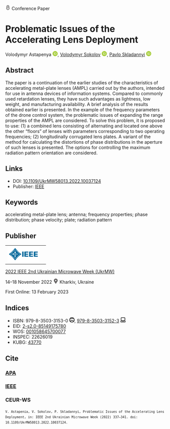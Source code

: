 <img src="/icons/lock.svg" width="16" height="16"> Conference Paper

# Problematic Issues of the Accelerating Lens Deployment

Volodymyr Astapenya <a href="https://orcid.org/0000-0003-0124-216X" target="_blank"><img src="/icons/orcid.svg" width="16" height="16"></a>,
<a href="/">Volodymyr Sokolov</a> <a href="https://orcid.org/0000-0002-9349-7946" target="_blank"><img src="/icons/orcid.svg" width="16" height="16"></a>,
<a href="https://pavlo-skladannyi.github.io/">Pavlo Skladannyi</a> <a href="https://orcid.org/0000-0002-7775-6039" target="_blank"><img src="/icons/orcid.svg" width="16" height="16"></a>

## Abstract

The paper is a continuation of the earlier studies of the characteristics of accelerating metal-plate lenses (AMPL) carried out by the authors, intended for use in antenna devices of information systems. Compared to commonly used retardation lenses, they have such advantages as lightness, low weight, and manufacturing availability. A brief analysis of the results obtained earlier is presented. In the example of the frequency parameters of the drone control system, the problematic issues of expanding the range properties of the AMPL are considered. To solve this problem, it is proposed to use: (1) a combined lens consisting of alternating and located one above the other “floors” of lenses with parameters corresponding to two operating frequencies; (2) longitudinally corrugated lens plates. A variant of the method for calculating the distortions of phase distributions in the aperture of such lenses is presented. The options for controlling the maximum radiation pattern orientation are considered.

## Links

* DOI: [10.1109/UkrMW58013.2022.10037124](https://doi.org/10.1109/UkrMW58013.2022.10037124) 
* Publisher: [IEEE](https://ieeexplore.ieee.org/document/10037124)

## Keywords

accelerating metal-plate lens; antenna; frequency properties; phase distribution; phase velocity; plate; radiation pattern

## Publisher

<table>
<tr>
<td>
<img src="/icons/ieee.svg" height="50">
</td>
<td style="text-align: left;">
<span class="__dimensions_badge_embed__" data-doi="10.1109/UkrMW58013.2022.10037124" data-hide-zero-citations="true"></span><script async src="https://badge.dimensions.ai/badge.js" charset="utf-8"></script>
</td>
</tr>
</table>

[2022 IEEE 2nd Ukrainian Microwave Week (UkrMW)](https://ieeexplore.ieee.org/xpl/conhome/10036686/proceeding)

14–18 November 2022 <img src="/icons/location-pin.svg" width="16" height="16"> Kharkiv, Ukraine

First Online: 13 February 2023

## Indices

* ISBN: 979-8-3503-3153-0 <img src="/icons/print.svg" width="16" height="16">, [979-8-3503-3152-3](https://isbnsearch.org/isbn/979-8-3503-3152-3) <img src="/icons/online.svg" width="16" height="16">
* EID: [2-s2.0-85149175780](http://www.scopus.com/record/display.url?origin=inward&eid=2-s2.0-85149175780)
* WOS: [001058645700077](https://www.webofscience.com/wos/woscc/full-record/WOS:001058645700077)
* INSPEC: 22626019
* KUBG: [43770](http://elibrary.kubg.edu.ua/id/eprint/43770/)

## Cite

### [APA](https://citation.crosscite.org/format?doi=10.1109/UkrMW58013.2022.10037124&style=apa&lang=en-US)

### [IEEE](https://citation.crosscite.org/format?doi=10.1109/UkrMW58013.2022.10037124&style=ieee&lang=en-US)

### CEUR-WS

<small>`V. Astapenia, V. Sokolov, P. Skladannyi, Problematic Issues of the Accelerating Lens Deployment, in: IEEE 2nd Ukrainian Microwave Week (2022) 337–341. doi: 10.1109/UkrMW58013.2022.10037124.`</small>